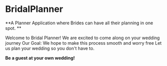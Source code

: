 # BridalPlanner

**A Planner Application where Brides can have all their planning in one spot. **


Welcome to Bridal Planner!
We are excited to come along on your wedding journey
Our Goal: We hope to make this process smooth and worry free
Let us plan your wedding so you don't have to. 

**Be a guest at your own wedding!**
		
